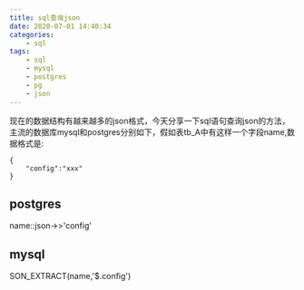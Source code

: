 ```yaml
---
title: sql查询json
date: 2020-07-01 14:40:34
categories:
	- sql
tags:
	- sql
	- mysql
	- postgres
	- pg
	- json
---
```

现在的数据结构有越来越多的json格式，今天分享一下sql语句查询json的方法，主流的数据库mysql和postgres分别如下，假如表tb_A中有这样一个字段name,数据格式是:
```
{
	"config":"xxx"
}
```
## postgres
name::json->>'config'
## mysql
SON_EXTRACT(name,'$.config')

